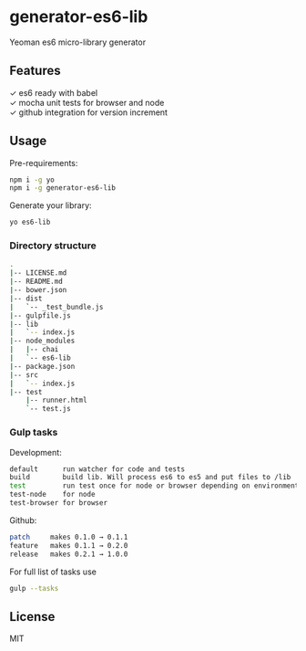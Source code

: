 # generator-es6-lib

Yeoman es6 micro-library generator

## Features

✓ es6 ready with babel  
✓ mocha unit tests for browser and node  
✓ github integration for version increment  


## Usage 

Pre-requirements:
```bash
npm i -g yo
npm i -g generator-es6-lib
```

Generate your library:
```bash
yo es6-lib
```

### Directory structure
```bash
.
|-- LICENSE.md
|-- README.md
|-- bower.json
|-- dist
|   `-- _test_bundle.js
|-- gulpfile.js
|-- lib
|   `-- index.js
|-- node_modules
|   |-- chai
|   `-- es6-lib
|-- package.json
|-- src
|   `-- index.js
|-- test
    |-- runner.html
    `-- test.js
```

### Gulp tasks

Development:  
```bash
default      run watcher for code and tests  
build        build lib. Will process es6 to es5 and put files to /lib  
test         run test once for node or browser depending on environment  
test-node    for node  
test-browser for browser  
```

Github:  
```bash
patch     makes 0.1.0 → 0.1.1  
feature   makes 0.1.1 → 0.2.0  
release   makes 0.2.1 → 1.0.0  
```

For full list of tasks use  
```bash
gulp --tasks
```

## License

MIT
